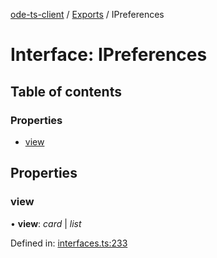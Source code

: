[ode-ts-client](../README.md) / [Exports](../modules.md) / IPreferences

# Interface: IPreferences

## Table of contents

### Properties

- [view](ipreferences.md#view)

## Properties

### view

• **view**: *card* \| *list*

Defined in: [interfaces.ts:233](https://github.com/opendigitaleducation/infrontexplore/blob/1e962a2/src/ts/interfaces.ts#L233)
